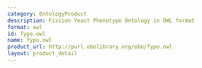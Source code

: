 ```yaml
---
category: OntologyProduct
description: Fission Yeast Phenotype Ontology in OWL format
format: owl
id: fypo.owl
name: fypo.owl
product_url: http://purl.obolibrary.org/obo/fypo.owl
layout: product_detail
---
```

